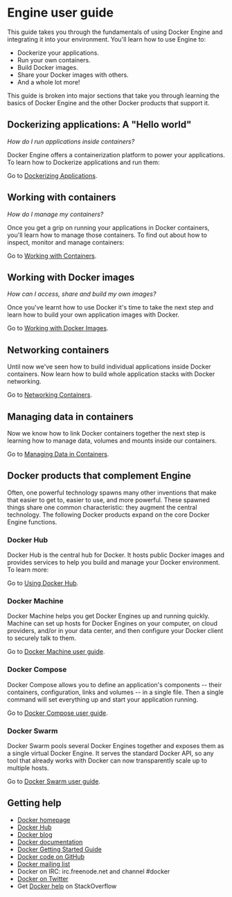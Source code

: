 <!--[metadata]>
+++
title = "Introduction"
description = "Introduction to user guide"
keywords = ["docker, introduction, documentation, about, technology, docker.io, user, guide, user's, manual, platform, framework, home,  intro"]
[menu.main]
parent="engine_guide"
+++
<![end-metadata]-->

# Engine user guide

This guide takes you through the fundamentals of using Docker Engine and
integrating it into your environment. You'll learn how to use Engine to:

* Dockerize your applications.
* Run your own containers.
* Build Docker images.
* Share your Docker images with others.
* And a whole lot more!

This guide is broken into major sections that take you through learning the basics of Docker Engine and the other Docker products that support it.

## Dockerizing applications: A "Hello world"

*How do I run applications inside containers?*

Docker Engine offers a containerization platform to power your applications. To
learn how to Dockerize applications and run them:

Go to [Dockerizing Applications](../tutorials/dockerizing.md).


## Working with containers

*How do I manage my containers?*

Once you get a grip on running your applications in Docker containers, you'll learn how to manage those containers. To find out
about how to inspect, monitor and manage containers:

Go to [Working with Containers](../tutorials/usingdocker.md).

## Working with Docker images

*How can I access, share and build my own images?*

Once you've learnt how to use Docker it's time to take the next step and
learn how to build your own application images with Docker.

Go to [Working with Docker Images](../tutorials/dockerimages.md).

## Networking containers

Until now we've seen how to build individual applications inside Docker
containers. Now learn how to build whole application stacks with Docker
networking.

Go to [Networking Containers](../tutorials/networkingcontainers.md).

## Managing data in containers

Now we know how to link Docker containers together the next step is
learning how to manage data, volumes and mounts inside our containers.

Go to [Managing Data in Containers](../tutorials/dockervolumes.md).

## Docker products that complement Engine

Often, one powerful technology spawns many other inventions that make that easier to get to, easier to use, and more powerful.  These spawned things share one common characteristic: they augment the central technology. The following Docker products expand on the core Docker Engine functions.

### Docker Hub

Docker Hub is the central hub for Docker. It hosts public Docker images
and provides services to help you build and manage your Docker
environment. To learn more:

Go to [Using Docker Hub](https://docs.docker.com/docker-hub).

### Docker Machine

Docker Machine helps you get Docker Engines up and running quickly. Machine
can set up hosts for Docker Engines on your computer, on cloud providers,
and/or in your data center, and then configure your Docker client to securely
talk to them.

Go to [Docker Machine user guide](https://docs.docker.com/machine/).

### Docker Compose

Docker Compose allows you to define an application's components -- their containers,
configuration, links and volumes -- in a single file. Then a single command
will set everything up and start your application running.

Go to [Docker Compose user guide](https://docs.docker.com/compose/).


### Docker Swarm

Docker Swarm pools several Docker Engines together and exposes them as a single
virtual Docker Engine. It serves the standard Docker API, so any tool that already
works with Docker can now transparently scale up to multiple hosts.

Go to [Docker Swarm user guide](https://docs.docker.com/swarm/).

## Getting help

* [Docker homepage](https://www.docker.com/)
* [Docker Hub](https://hub.docker.com)
* [Docker blog](https://blog.docker.com/)
* [Docker documentation](https://docs.docker.com/)
* [Docker Getting Started Guide](https://docs.docker.com/mac/started/)
* [Docker code on GitHub](https://github.com/docker/docker)
* [Docker mailing
  list](https://groups.google.com/forum/#!forum/docker-user)
* Docker on IRC: irc.freenode.net and channel #docker
* [Docker on Twitter](https://twitter.com/docker)
* Get [Docker help](https://stackoverflow.com/search?q=docker) on
  StackOverflow
